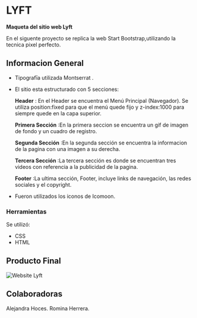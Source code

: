 # LYFT
**Maqueta del sitio web Lyft**  

En el siguente proyecto se replica la web Start Bootstrap,utilizando la tecnica pixel perfecto.   

## Informacion General

* Tipografīa utilizada Montserrat .  
* El sitio esta estructurado con 5 secciones:  

  **Header** : En el Header se encuentra el Menú Principal (Navegador). Se utiliza position:fixed para que el menú quede fijo y z-index:1000 para siempre quede en la capa superior.

  **Primera Sección** :En la primera seccion se encuentra un gif de imagen de fondo y un cuadro de registro.

  **Segunda Sección** :En la segunda sección se encuentra la informacion de la pagina con una imagen a su derecha.

  **Tercera Sección** :La tercera sección es donde se encuentran tres videos con referencia a la publicidad de la pagina.

  **Footer** :La ultima sección, Footer, incluye links de navegación, las redes sociales y el copyright.

* Fueron utilizados los iconos de Icomoon.  
### Herramientas
Se utilizó:  
  - CSS  
  - HTML  

## Producto Final
![Website Lyft](docs/fullpage.png)
## Colaboradoras  
Alejandra Hoces.
Romina Herrera.
